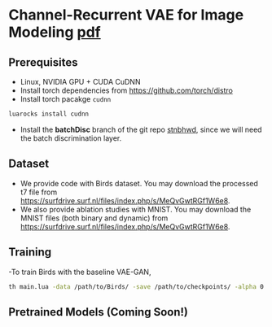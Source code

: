 # Channel-Recurrent VAE for Image Modeling [pdf](https://arxiv.org/pdf/1706.03729.pdf)
## Prerequisites
  - Linux, NVIDIA GPU + CUDA CuDNN 
  - Install torch dependencies from https://github.com/torch/distro
  - Install torch pacakge `cudnn`
```bash
luarocks install cudnn
```
  - Install the **batchDisc** branch of the git repo [stnbhwd](https://github.com/qassemoquab/stnbhwd/tree/batchDisc), since we will need the batch discrimination layer. 

## Dataset
  - We provide code with Birds dataset. You may download the processed t7 file from https://surfdrive.surf.nl/files/index.php/s/MeQvGwtRGf1W6e8.
  - We also provide ablation studies with MNIST. You may download the MNIST files (both binary and dynamic) from https://surfdrive.surf.nl/files/index.php/s/MeQvGwtRGf1W6e8.

## Training 
  -To train Birds with the baseline VAE-GAN, 
```bash
th main.lua -data /path/to/Birds/ -save /path/to/checkpoints/ -alpha 0.0002 -beta 0.05 -LR 0.0003 -eps 1e-6 -mom 0.9 -step 60 -manualSeed 1196
``` 
## Pretrained Models (Coming Soon!)
